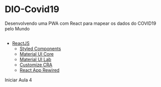 # DIO-Covid19
Desenvolvendo uma PWA com React para mapear os dados do COVID19 pelo Mundo



## 

* [ReactJS]()
  * [Styled Components]()
  * [Material UI Core]()
  * [Material UI Lab]()
  * [Customize CRA]()
  * [React App Rewired]()


Iniciar Aula 4